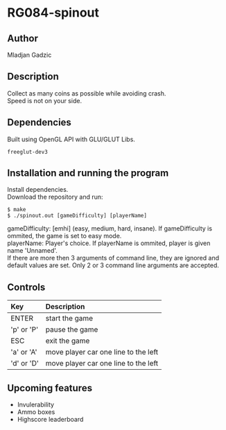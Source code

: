 # RG084-spinout

 ## Author 
Mladjan Gadzic
 
 ## Description
 Collect as many coins as possible while avoiding crash. 
 <br>
 Speed is not on your side.
 
 ## Dependencies
 Built using OpenGL API with GLU/GLUT Libs.
 <br>
 ```
 freeglut-dev3
 ```

 ## Installation and running the program
 Install dependencies.
 <br>
 Download the repository and run: 
 ```
 $ make
 $ ./spinout.out [gameDifficulty] [playerName]
 ```
 gameDifficulty: [emhi] (easy, medium, hard, insane). If gameDifficulty is ommited, the game is set to easy mode.
 <br>
 playerName: Player's choice. If playerName is ommited, player is given name 'Unnamed'.
 <br>
 If there are more then 3 arguments of command line, they are ignored and default values are set. Only 2 or 3 command line arguments are accepted.
 
 ## Controls 
 | **Key** | **Description** |
 | :---  | :--- |
 | ENTER | start the game |
 | 'p' or 'P' | pause the game |
 | ESC | exit the game |
 | 'a' or 'A' | move player car one line to the left |
 | 'd' or 'D' | move player car one line to the left |
 
 ## Upcoming features
 * Invulerability
 * Ammo boxes
 * Highscore leaderboard
